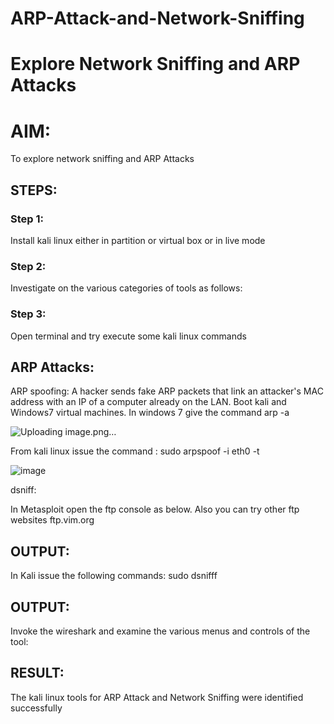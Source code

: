 # ARP-Attack-and-Network-Sniffing
# Explore Network Sniffing and ARP Attacks

# AIM:

To explore network sniffing and ARP Attacks

## STEPS:

### Step 1:

Install kali linux either in partition or virtual box or in live mode

### Step 2:

Investigate on the various categories of tools as follows:


### Step 3:
Open terminal and try execute some kali linux commands

## ARP Attacks:  
ARP spoofing: A hacker sends fake ARP packets that link an attacker's MAC address with an IP of a computer already on the LAN. 
Boot kali and Windows7 virtual machines.
In windows 7 give the command arp -a

![Uploading image.png…]()


From kali linux issue the command :
sudo arpspoof -i eth0 -t <target system> <gateway>

![image](https://github.com/Vanitha-SM/ARP-Attack-and-Network-Sniffing/assets/119557985/29aba001-c7dd-46d1-af02-f1cd0a48dd5c)



 dsniff:






In Metasploit open the ftp console as below. Also you can try other ftp websites ftp.vim.org
## OUTPUT:




In Kali issue the following commands:
sudo dsnifff
## OUTPUT:



Invoke the wireshark and examine the various menus  and controls of the tool:


## RESULT:
The kali linux tools for ARP Attack and Network Sniffing were identified successfully
